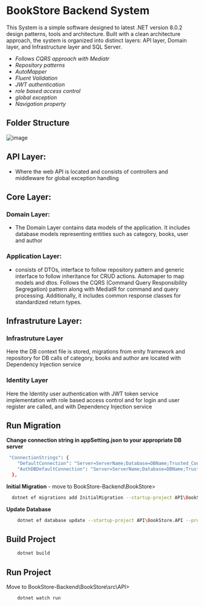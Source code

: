 
# BookStore Backend System

This System is a simple software designed to latest .NET version 8.0.2 design patterns, tools and architecture. Built with a clean architecture approach, the system is organized into distinct layers: API layer, Domain layer, and Infrastructure layer and SQL Server. 

- _Follows CQRS approach with Mediatr_
- _Repository patterns_
- _AutoMapper_
- _Fluent Validation_
- _JWT authentication_
- _role based access control_
- _global exception_
- _Navigation property_


## Folder Structure
![image](https://github.com/Risiidhan/BookStore-Backend/assets/95620628/3ebbbe29-62d5-4fae-9d5e-75fbc8719bb0)


## API Layer:

 - Where the web API is located and consists of controllers and middleware for global exception handling

## Core Layer:
### Domain Layer:

 - The Domain Layer contains data models of the application. It includes database models representing entities such as category, books, user and author

### Application Layer:

 - consists of DTOs, interface to follow repository pattern and generic interface to follow inheritance for CRUD actions. Automaper to map models and dtos. Follows the CQRS (Command Query Responsibility Segregation) pattern along with MediatR for command and query processing. Additionally, it includes common response classes for standardized return types.

## Infrastruture Layer:

### Infrastruture Layer
Here the DB context file is stored, migrations from enity framework and repository for DB calls of category, books and author are located with Dependency Injection service

### Identity Layer
Here the Identity user authentication with JWT token service implementation with role based access control and for login and user register are called, and with Dependency Injection service



## Run Migration

**Change connection string in appSetting.json to your appropriate DB server**

```bash
 "ConnectionStrings": {
    "DefaultConnection": "Server=ServerName;Database=DBName;Trusted_Connection=True;Encrypt=False;TrustServerCertificate=False",
    "AuthDBDefaultConnection": "Server=ServerName;Database=DBName;Trusted_Connection=True;Encrypt=False;TrustServerCertificate=False"
  },
```
**Initial Migration** -
move to BookStore-Backend\BookStore>
```bash
  dotnet ef migrations add InitialMigration --startup-project API\BookStore.API --project Infrastructure\BookStore.identity --context AuthApplicationDbContext
```

**Update Database**
```bash
    dotnet ef database update --startup-project API\BookStore.API --project Infrastructure\BookStore.identity --context AuthApplicationDbContext
```
## Build Project
```bash
    dotnet build
```

## Run Project
Move to BookStore-Backend\BookStore\src\API>
```bash
    dotnet watch run
```


